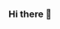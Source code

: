 ### Hi there 👋

<!--
**techliterate/Techliterate** is a ✨ _special_ ✨ repository because its `README.md` (this file) appears on your GitHub profile.

Here are some ideas to get you started:

- 🔭 I’m currently working on building a technical skills in Data Analytics
- 🌱 I’m currently learning Data analysis in the NG30 days of learning  
- 👯 I’m looking to collaborate on data analysis and project
- 🤔 I’m looking for help with simplifying technical concepts
- 💬 Ask me about my learning journey
- 📫 How to reach me: https://twitter.com/aaadedayor
- 😄 Pronouns:he
- ⚡ Fun fact: I don't do anything hasty
-->
